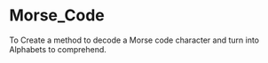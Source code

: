 # Morse_Code
To Create a method to decode a Morse code character and turn into Alphabets to comprehend.
